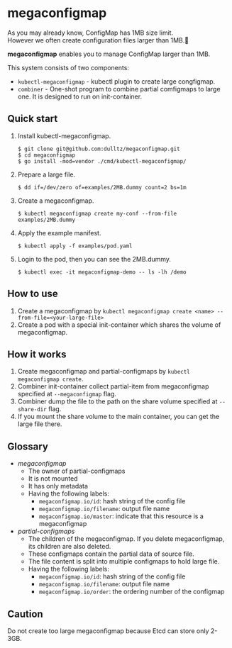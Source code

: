 # megaconfigmap

As you may already know, ConfigMap has 1MB size limit.  
However we often create configuration files larger than 1MB.👼

**megaconfigmap** enables you to manage ConfigMap larger than 1MB.

This system consists of two components:
- `kubectl-megaconfigmap` - kubectl plugin to create large congfigmap.
- `combiner` - One-shot program to combine partial comfigmaps to large one. It is designed to run on init-container. 

## Quick start
1. Install kubectl-megaconfigmap.
   ```console
   $ git clone git@github.com:dulltz/megaconfigmap.git
   $ cd megaconfigmap
   $ go install -mod=vendor ./cmd/kubectl-megaconfigmap/
   ```
1. Prepare a large file.
   ```console
   $ dd if=/dev/zero of=examples/2MB.dummy count=2 bs=1m
   ```
1. Create a megaconfigmap.
   ```console
   $ kubectl megaconfigmap create my-conf --from-file examples/2MB.dummy
   ```
1. Apply the example manifest.
   ```console
   $ kubectl apply -f examples/pod.yaml
   ```
1. Login to the pod, then you can see the 2MB.dummy. 
   ```console
   $ kubectl exec -it megaconfigmap-demo -- ls -lh /demo
   ```

## How to use
1. Create a megaconfigmap by `kubectl megaconfigmap create <name> --from-file=<your-large-file>`
1. Create a pod with a special init-container which shares the volume of megaconfigmap.

## How it works
1. Create megaconfigmap and partial-configmaps by `kubectl megaconfigmap create`.
1. Combiner init-container collect partial-item from megaconfigmap specified at `--megaconfigmap` flag.
1. Combiner dump the file to the path on the share volume specified at `--share-dir` flag.
1. If you mount the share volume to the main container, you can get the large file there. 

## Glossary
- *megaconfigmap*
    - The owner of partial-configmaps
    - It is not mounted
    - It has only metadata
    - Having the following labels:
        - `megaconfigmap.io/id`: hash string of the config file
        - `megaconfigmap.io/filename`: output file name
        - `megaconfigmap.io/master`: indicate that this resource is a megaconfigmap
- *partial-configmaps*
    - The children of the megaconfigmap. If you delete megaconfigmap, its children are also deleted.
    - These configmaps contain the partial data of source file.
    - The file content is split into multiple configmaps to hold large file.
    - Having the following labels:
        - `megaconfigmap.io/id`: hash string of the config file
        - `megaconfigmap.io/filename`: output file name
        - `megaconfigmap.io/order`: the ordering number of the configmap

## Caution
Do not create too large megaconfigmap because Etcd can store only 2-3GB.
